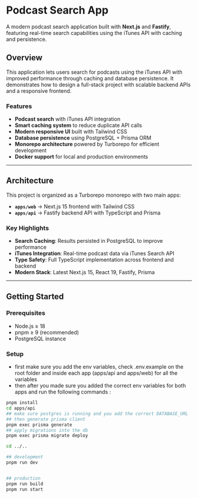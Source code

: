 # Podcast Search App

A modern podcast search application built with **Next.js** and **Fastify**, featuring real-time search capabilities using the iTunes API with caching and persistence.

## Overview

This application lets users search for podcasts using the iTunes API with improved performance through caching and database persistence. It demonstrates how to design a full-stack project with scalable backend APIs and a responsive frontend.

### Features

- **Podcast search** with iTunes API integration
- **Smart caching system** to reduce duplicate API calls
- **Modern responsive UI** built with Tailwind CSS
- **Database persistence** using PostgreSQL + Prisma ORM
- **Monorepo architecture** powered by Turborepo for efficient development
- **Docker support** for local and production environments

---

## Architecture

This project is organized as a Turborepo monorepo with two main apps:

- **`apps/web`** → Next.js 15 frontend with Tailwind CSS
- **`apps/api`** → Fastify backend API with TypeScript and Prisma

### Key Highlights

- **Search Caching**: Results persisted in PostgreSQL to improve performance
- **iTunes Integration**: Real-time podcast data via iTunes Search API
- **Type Safety**: Full TypeScript implementation across frontend and backend
- **Modern Stack**: Latest Next.js 15, React 19, Fastify, Prisma

---

## Getting Started

### Prerequisites

- Node.js ≥ 18
- pnpm ≥ 9 (recommended)
- PostgreSQL instance

### Setup

- first make sure you add the env variables, check .env.example on the root folder and inside each app (apps/api and apps/web) for all the variables
- then after you made sure you added the correct env variables for both apps and run the following commands :

```bash
pnpm install
cd apps/api
## make sure postgres is running and you add the correct DATABASE_URL
## then generate prisma client
pnpm exec prisma generate
## apply migrations into the db
pnpm exec prisma migrate deploy

cd ../..

## development
pnpm run dev


## production
pnpm run build
pnpm run start

```
